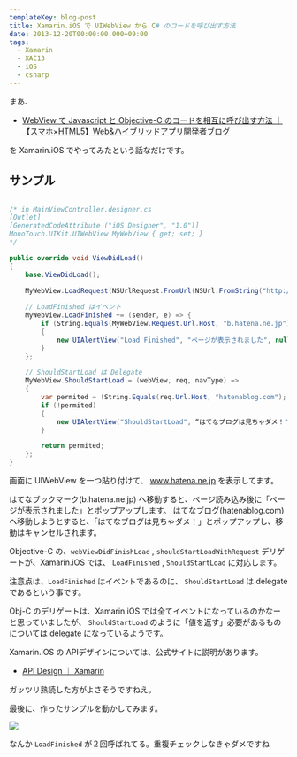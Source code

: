 ```yaml
---
templateKey: blog-post
title: Xamarin.iOS で UIWebView から C# のコードを呼び出す方法
date: 2013-12-20T00:00:00.000+09:00
tags:
  - Xamarin
  - XAC13
  - iOS
  - csharp
---
```

まあ、

* [WebView で Javascript と Objective-C のコードを相互に呼び出す方法 ｜ 【スマホ×HTML5】Web&ハイブリッドアプリ開発者ブログ](http://i26.jp/html5dev/webview-%e3%81%a7-javascript-%e3%81%a8-objective-c-%e3%81%ae%e3%82%b3%e3%83%bc%e3%83%89%e3%82%92%e7%9b%b8%e4%ba%92%e3%81%ab%e5%91%bc%e3%81%b3%e5%87%ba%e3%81%99%e6%96%b9%e6%b3%95/)

を Xamarin.iOS でやってみたという話なだけです。
<!--more-->
## サンプル

```csharp MainViewController.cs

/* in MainViewController.designer.cs
[Outlet]
[GeneratedCodeAttribute ("iOS Designer", "1.0")]
MonoTouch.UIKit.UIWebView MyWebView { get; set; }
*/

public override void ViewDidLoad()
{
    base.ViewDidLoad();
    
    MyWebView.LoadRequest(NSUrlRequest.FromUrl(NSUrl.FromString("http://www.hatena.ne.jp/")));

    // LoadFinished はイベント
    MyWebView.LoadFinished += (sender, e) => {
        if (String.Equals(MyWebView.Request.Url.Host, "b.hatena.ne.jp"))
        {
            new UIAlertView("Load Finished", "ページが表示されました", null, "Close").Show();
        }
    };

    // ShouldStartLoad は Delegate
    MyWebView.ShouldStartLoad = (webView, req, navType) =>
    {
        var permited = !String.Equals(req.Url.Host, "hatenablog.com");
        if (!permited)
        {
            new UIAlertView("ShouldStartLoad", “はてなブログは見ちゃダメ！", null, "Close").Show();
        } 

        return permited;
    };
}
```

画面に UIWebView を一つ貼り付けて、 www.hatena.ne.jp を表示してます。

はてなブックマーク(b.hatena.ne.jp) へ移動すると、ページ読み込み後に「ページが表示されました」とポップアップします。
はてなブログ(hatenablog.com) へ移動しようとすると、「はてなブログは見ちゃダメ！」とポップアップし、移動はキャンセルされます。

Objective-C の、``webViewDidFinishLoad`` , ``shouldStartLoadWithRequest`` デリゲートが、Xamarin.iOS では、 ``LoadFinished`` , ``ShouldStartLoad`` に対応します。

注意点は、``LoadFinished`` はイベントであるのに、 ``ShouldStartLoad`` は delegate であるという事です。

Obj-C のデリゲートは、Xamarin.iOS では全てイベントになっているのかなーと思っていましたが、 ``ShouldStartLoad`` のように「値を返す」必要があるものについては delegate になっているようです。

Xamarin.iOS の APIデザインについては、公式サイトに説明があります。

* [API Design ｜ Xamarin](http://docs.xamarin.com/guides/ios/advanced_topics/api_design/)

ガッツリ熟読した方がよさそうですねえ。

最後に、作ったサンプルを動かしてみます。

![](/img/posts/calling_csharp_from_webview_01.gif)

なんか ``LoadFinished`` が２回呼ばれてる。重複チェックしなきゃダメですね
